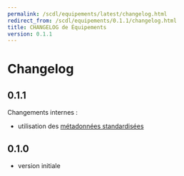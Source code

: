 ```yaml
---
permalink: /scdl/equipements/latest/changelog.html
redirect_from: /scdl/equipements/0.1.1/changelog.html
title: CHANGELOG de Équipements
version: 0.1.1
---
```


# Changelog

## 0.1.1

Changements internes :
- utilisation des [métadonnées standardisées](https://github.com/frictionlessdata/specs/blob/master/specs/patterns.md#table-schema-metadata-properties)

## 0.1.0

- version initiale